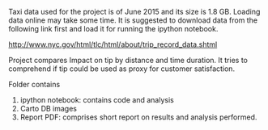 Taxi data used for the project is of June 2015 and its size is 1.8 GB. Loading data online may take some time. It is suggested to download data from the following link first and load it for running the ipython notebook.

http://www.nyc.gov/html/tlc/html/about/trip_record_data.shtml 

Project compares Impact on tip by distance and time duration. It tries to comprehend if tip could be used as proxy for customer satisfaction. 

Folder contains

1. ipython notebook: contains code and analysis
2. Carto DB images
3. Report PDF: comprises short report on results and analysis performed.
